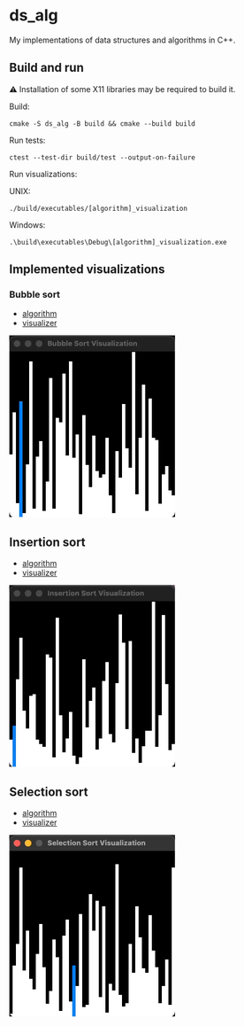 # ds_alg

My implementations of data structures and algorithms in C++.

## Build and run

:warning: Installation of some X11 libraries may be required to build it.

Build:

```console
cmake -S ds_alg -B build && cmake --build build 
```

Run tests:

```console
ctest --test-dir build/test --output-on-failure
```

Run visualizations:

UNIX:

```console
./build/executables/[algorithm]_visualization
```

Windows:

```console
.\build\executables\Debug\[algorithm]_visualization.exe
```

## Implemented visualizations

### Bubble sort

- [algorithm](ds_alg/ds_alg/algorithms/bubble_sort.h)
- [visualizer](ds_alg/ds_alg/visualizers/bubble_sort_visualizer.cc)

![Bubble sort visualization](gifs/bubble_sort.gif)

## Insertion sort

- [algorithm](ds_alg/ds_alg/algorithms/insertion_sort.h)
- [visualizer](ds_alg/ds_alg/visualizers/insertion_sort_visualizer.cc)

![Insertion sort visualization](gifs/insertion_sort.gif)

## Selection sort

- [algorithm](ds_alg/ds_alg/algorithms/selection_sort.h)
- [visualizer](ds_alg/ds_alg/visualizers/selection_sort_visualizer.cc)

![Selection visualization](gifs/selection_sort.gif)
